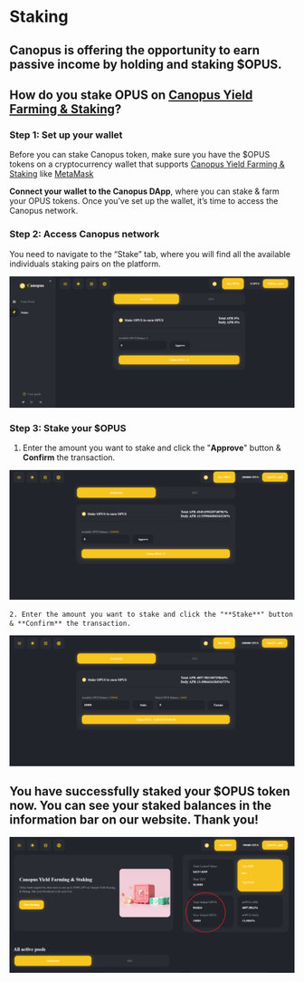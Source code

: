 # Staking

## Canopus is offering the opportunity to earn passive income by holding and staking $OPUS.

## How do you stake OPUS on [Canopus Yield Farming & Staking](https://app.canopus.network/stake)?

### Step 1: Set up your wallet

Before you can stake Canopus token, make sure you have the $OPUS tokens on a cryptocurrency wallet that supports [Canopus Yield Farming & Staking](https://app.canopus.network/) like [MetaMask](https://metamask.io/)

**Connect your wallet to the Canopus DApp**, where you can stake & farm your OPUS tokens. Once you’ve set up the wallet, it’s time to access the Canopus network.

### Step 2: Access Canopus network

You need to navigate to the “Stake” tab, where you will find all the available individuals staking pairs on the platform.

![](../.gitbook/assets/image%20%2818%29.png)

### Step 3: Stake your $OPUS

1. Enter the amount you want to stake and click the "**Approve**" button &  **Confirm** the transaction. 

![](../.gitbook/assets/image%20%2819%29.png)

    2. Enter the amount you want to stake and click the "**Stake**" button & **Confirm** the transaction.

![](../.gitbook/assets/image%20%2816%29.png)

## You have successfully staked your $OPUS token now. You can see your staked balances in the information bar on our website. Thank you!

![](../.gitbook/assets/image%20%2817%29.png)

